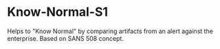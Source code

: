 # Know-Normal-S1
Helps to "Know Normal" by comparing artifacts from an alert against the enterprise. Based on SANS 508 concept.
